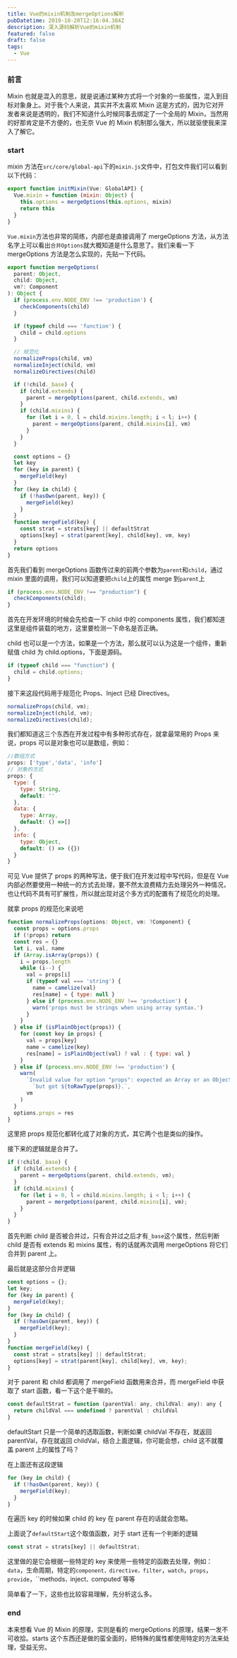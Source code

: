```yaml
---
title: Vue的mixin机制及mergeOptions解析
pubDatetime: 2019-10-20T12:16:04.384Z
description: 深入源码解析Vue的mixin机制
featured: false
draft: false
tags:
  - Vue
---
```


### 前言

Mixin 也就是混入的意思，就是说通过某种方式将一个对象的一些属性，混入到目标对象身上。对于我个人来说，其实并不太喜欢 Mixin 这是方式的，因为它对开发者来说是透明的，我们不知道什么时候同事去绑定了一个全局的 Mixin，当然用的好那肯定是不方便的，也无奈 Vue 的 Mixin 机制那么强大，所以就驱使我来深入了解它。

### start

mixin 方法在`src/core/global-api`下的`mixin.js`文件中，打包文件我们可以看到以下代码：

```js
export function initMixin(Vue: GlobalAPI) {
  Vue.mixin = function (mixin: Object) {
    this.options = mergeOptions(this.options, mixin)
    return this
  }
}
```

`Vue.mixin`方法也非常的简练，内部也是直接调用了 mergeOptions 方法，从方法名字上可以看出`合并Options`就大概知道是什么意思了。我们来看一下 mergeOptions 方法是怎么实现的，先贴一下代码。

```js
export function mergeOptions(
  parent: Object,
  child: Object,
  vm?: Component
): Object {
  if (process.env.NODE_ENV !== 'production') {
    checkComponents(child)
  }

  if (typeof child === 'function') {
    child = child.options
  }

  // 规范化
  normalizeProps(child, vm)
  normalizeInject(child, vm)
  normalizeDirectives(child)

  if (!child._base) {
    if (child.extends) {
      parent = mergeOptions(parent, child.extends, vm)
    }
    if (child.mixins) {
      for (let i = 0, l = child.mixins.length; i < l; i++) {
        parent = mergeOptions(parent, child.mixins[i], vm)
      }
    }
  }

  const options = {}
  let key
  for (key in parent) {
    mergeField(key)
  }
  for (key in child) {
    if (!hasOwn(parent, key)) {
      mergeField(key)
    }
  }
  function mergeField(key) {
    const strat = strats[key] || defaultStrat
    options[key] = strat(parent[key], child[key], vm, key)
  }
  return options
}
```

首先我们看到 mergeOptions 函数传过来的前两个参数为`parent`和`child`，通过 mixin 里面的调用，我们可以知道要把`child`上的属性 merge 到`parent`上

```js
if (process.env.NODE_ENV !== "production") {
  checkComponents(child);
}
```

首先在开发环境的时候会先检查一下 child 中的 components 属性，我们都知道这里是组件装载的地方，这里要检测一下命名是否正确。

child 也可以是一个方法，如果是一个方法，那么就可以认为这是一个组件，重新赋值 child 为 child.options，下面是源码。

```js
if (typeof child === "function") {
  child = child.options;
}
```

接下来这段代码用于规范化 Props、Inject 已经 Directives。

```js
normalizeProps(child, vm);
normalizeInject(child, vm);
normalizeDirectives(child);
```

我们都知道这三个东西在开发过程中有多种形式存在，就拿最常用的 Props 来说，props 可以是对象也可以是数组，例如：

```js
//数组方式
props: ['type','data', 'info']
// 对象的方式
props: {
  type: {
    type: String,
    default: ''
  },
  data: {
    type: Array,
    default: () =>[]
  },
  info: {
    type: Object,
    default: () => ({})
  }
}
```

可见 Vue 提供了 props 的两种写法，便于我们在开发过程中写代码，但是在 Vue 内部必然要使用一种统一的方式去处理，要不然太浪费精力去处理另外一种情况，也让代码不具有可扩展性，所以就出现对这个多方式的配置有了规范化的处理。

就拿 props 的规范化来说吧

```js
function normalizeProps(options: Object, vm: ?Component) {
  const props = options.props
  if (!props) return
  const res = {}
  let i, val, name
  if (Array.isArray(props)) {
    i = props.length
    while (i--) {
      val = props[i]
      if (typeof val === 'string') {
        name = camelize(val)
        res[name] = { type: null }
      } else if (process.env.NODE_ENV !== 'production') {
        warn('props must be strings when using array syntax.')
      }
    }
  } else if (isPlainObject(props)) {
    for (const key in props) {
      val = props[key]
      name = camelize(key)
      res[name] = isPlainObject(val) ? val : { type: val }
    }
  } else if (process.env.NODE_ENV !== 'production') {
    warn(
      `Invalid value for option "props": expected an Array or an Object, ` +
        `but got ${toRawType(props)}.`,
      vm
    )
  }
  options.props = res
}
```

这里把 props 规范化都转化成了对象的方式，其它两个也是类似的操作。

接下来的逻辑就是合并了。

```js
if (!child._base) {
  if (child.extends) {
    parent = mergeOptions(parent, child.extends, vm);
  }
  if (child.mixins) {
    for (let i = 0, l = child.mixins.length; i < l; i++) {
      parent = mergeOptions(parent, child.mixins[i], vm);
    }
  }
}
```

首先判断 child 是否被合并过，只有合并过之后才有`_base`这个属性，然后判断 child 是否有 extends 和 mixins 属性，有的话就再次调用 mergeOptions 将它们合并到 parent 上。

最后就是这部分合并逻辑

```js
const options = {};
let key;
for (key in parent) {
  mergeField(key);
}
for (key in child) {
  if (!hasOwn(parent, key)) {
    mergeField(key);
  }
}
function mergeField(key) {
  const strat = strats[key] || defaultStrat;
  options[key] = strat(parent[key], child[key], vm, key);
}
```

对于 parent 和 child 都调用了 mergeField 函数用来合并，而 mergeField 中获取了 start 函数，看一下这个是干嘛的。

```js
const defaultStrat = function (parentVal: any, childVal: any): any {
  return childVal === undefined ? parentVal : childVal
}
```

defaultStart 只是一个简单的选取函数，判断如果 childVal 不存在，就返回 parentVal，存在就返回 childVal，结合上面逻辑，你可能会想，child 这不就覆盖 parent 上的属性了吗？

在上面还有这段逻辑

```js
for (key in child) {
  if (!hasOwn(parent, key)) {
    mergeField(key);
  }
}
```

在遍历 key 的时候如果 child 的 key 在 parent 存在的话就会忽略。

上面说了`defaultStart`这个取值函数，对于 start 还有一个判断的逻辑

```js
const strat = strats[key] || defaultStrat;
```

这里做的是它会根据一些特定的 key 来使用一些特定的函数去处理，例如：`data`，生命周期，特定的`component，directive，filter`，`watch`，`props`，`provide`，``methods`，`inject`，`computed`等等

简单看了一下，这些也比较容易理解，先分析这么多。

### end

本来想看 Vue 的 Mixin 的原理，实则是看的 mergeOptions 的原理，结果一发不可收拾。starts 这个东西还是做的蛮全面的，把特殊的属性都使用特定的方法来处理，受益无穷。
